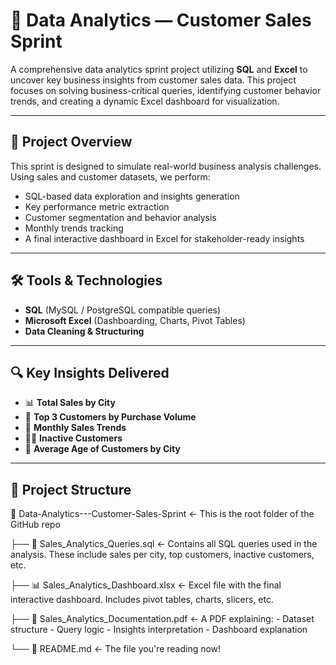 # 🧮 Data Analytics — Customer Sales Sprint

A comprehensive data analytics sprint project utilizing **SQL** and **Excel** to uncover key business insights from customer sales data. This project focuses on solving business-critical queries, identifying customer behavior trends, and creating a dynamic Excel dashboard for visualization.

---

## 📌 Project Overview

This sprint is designed to simulate real-world business analysis challenges. Using sales and customer datasets, we perform:

- SQL-based data exploration and insights generation  
- Key performance metric extraction  
- Customer segmentation and behavior analysis  
- Monthly trends tracking  
- A final interactive dashboard in Excel for stakeholder-ready insights  

---

## 🛠️ Tools & Technologies

- **SQL** (MySQL / PostgreSQL compatible queries)  
- **Microsoft Excel** (Dashboarding, Charts, Pivot Tables)  
- **Data Cleaning & Structuring**

---

## 🔍 Key Insights Delivered

- 📊 **Total Sales by City**  
- 🥇 **Top 3 Customers by Purchase Volume**  
- 📅 **Monthly Sales Trends**  
- 🙅‍♂️ **Inactive Customers**  
- 🧠 **Average Age of Customers by City**

---

## 📁 Project Structure
📂 Data-Analytics---Customer-Sales-Sprint      ← This is the root folder of the GitHub repo

├── 📄 Sales_Analytics_Queries.sql             ← Contains all SQL queries used in the analysis.
                                                 These include sales per city, top customers, 
                                                 inactive customers, etc.

├── 📊 Sales_Analytics_Dashboard.xlsx          ← Excel file with the final interactive dashboard.
                                                 Includes pivot tables, charts, slicers, etc.

├── 📘 Sales_Analytics_Documentation.pdf       ← A PDF explaining:
                                                   - Dataset structure
                                                   - Query logic
                                                   - Insights interpretation
                                                   - Dashboard explanation

└── 📄 README.md                                ← The file you're reading now!





